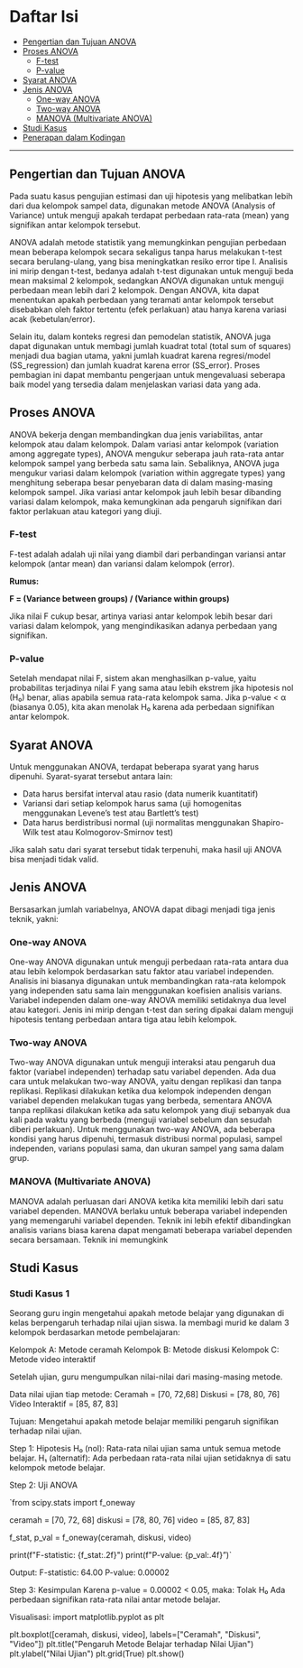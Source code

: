 # Daftar Isi
- [Pengertian dan Tujuan ANOVA](#pengertian-dan-tujuan-anova)
- [Proses ANOVA](#proses-anova)
  - [F-test](#f-test)
  - [P-value](#p-value)
- [Syarat ANOVA](#syarat-anova)
- [Jenis ANOVA](#jenis-anova)
  - [One-way ANOVA](#one-way-anova)
  - [Two-way ANOVA](#two-way-anova)
  - [MANOVA (Multivariate ANOVA)](#manova-multivariate-anova)
- [Studi Kasus](#studi-kasus)
- [Penerapan dalam Kodingan](./Analisis_ANOVA_Pelanggan.ipynb)

---

## Pengertian dan Tujuan ANOVA
Pada suatu kasus pengujian estimasi dan uji hipotesis yang melibatkan lebih dari dua kelompok sampel data, digunakan metode ANOVA (Analysis of Variance) untuk menguji apakah terdapat perbedaan rata-rata (mean) yang signifikan antar kelompok tersebut.

ANOVA adalah metode statistik yang memungkinkan pengujian perbedaan mean beberapa kelompok secara sekaligus tanpa harus melakukan t-test secara berulang-ulang, yang bisa meningkatkan resiko error tipe I. Analisis ini mirip dengan t-test, bedanya adalah t-test digunakan untuk menguji beda mean maksimal 2 kelompok, sedangkan ANOVA digunakan untuk menguji perbedaan mean lebih dari 2 kelompok. Dengan ANOVA, kita dapat menentukan apakah perbedaan yang teramati antar kelompok tersebut disebabkan oleh faktor tertentu (efek perlakuan) atau hanya karena variasi acak (kebetulan/error).

Selain itu, dalam konteks regresi dan pemodelan statistik, ANOVA juga dapat digunakan untuk membagi jumlah kuadrat total (total sum of squares) menjadi dua bagian utama, yakni jumlah kuadrat karena regresi/model (SS_regression) dan jumlah kuadrat karena error (SS_error). Proses pembagian ini dapat membantu pengerjaan untuk mengevaluasi seberapa baik model yang tersedia dalam menjelaskan variasi data yang ada.

## Proses ANOVA
ANOVA bekerja dengan membandingkan dua jenis variabilitas, antar kelompok atau dalam kelompok. Dalam variasi antar kelompok (variation among aggregate types), ANOVA mengukur seberapa jauh rata-rata antar kelompok sampel yang berbeda satu sama lain. Sebaliknya, ANOVA juga mengukur variasi dalam kelompok (variation within aggregate types) yang menghitung seberapa besar penyebaran data di dalam masing-masing kelompok sampel. Jika variasi antar kelompok jauh lebih besar dibanding variasi dalam kelompok, maka kemungkinan ada pengaruh signifikan dari faktor perlakuan atau kategori yang diuji.

### F-test
F-test adalah adalah uji nilai yang diambil dari perbandingan variansi antar kelompok (antar mean) dan variansi dalam kelompok (error).

**Rumus:**

**F = (Variance between groups) / (Variance within groups)**

Jika nilai F cukup besar, artinya variasi antar kelompok lebih besar dari variasi dalam kelompok, yang mengindikasikan adanya perbedaan yang signifikan.

### P-value
Setelah mendapat nilai F, sistem akan menghasilkan p-value, yaitu probabilitas terjadinya nilai F yang sama atau lebih ekstrem jika hipotesis nol (H₀) benar, alias apabila semua rata-rata kelompok sama. Jika p-value < α (biasanya 0.05), kita akan menolak H₀ karena ada perbedaan signifikan antar kelompok.

## Syarat ANOVA
Untuk menggunakan ANOVA, terdapat beberapa syarat yang harus dipenuhi. Syarat-syarat tersebut antara lain:
- Data harus bersifat interval atau rasio (data numerik kuantitatif)
- Variansi dari setiap kelompok harus sama (uji homogenitas menggunakan Levene’s test atau Bartlett’s test)
- Data harus berdistribusi normal (uji normalitas menggunakan Shapiro-Wilk test atau Kolmogorov-Smirnov test)

Jika salah satu dari syarat tersebut tidak terpenuhi, maka hasil uji ANOVA bisa menjadi tidak valid.

## Jenis ANOVA
Bersasarkan jumlah variabelnya, ANOVA dapat dibagi menjadi tiga jenis teknik, yakni:

### One-way ANOVA
One-way ANOVA digunakan untuk menguji perbedaan rata-rata antara dua atau lebih kelompok berdasarkan satu faktor atau variabel independen. Analisis ini biasanya digunakan untuk membandingkan rata-rata kelompok yang independen satu sama lain menggunakan koefisien analisis varians. Variabel independen dalam one-way ANOVA memiliki setidaknya dua level atau kategori. Jenis ini mirip dengan t-test dan sering dipakai dalam menguji hipotesis tentang perbedaan antara tiga atau lebih kelompok.

### Two-way ANOVA
Two-way ANOVA digunakan untuk menguji interaksi atau pengaruh dua faktor (variabel independen) terhadap satu variabel dependen. Ada dua cara untuk melakukan two-way ANOVA, yaitu dengan replikasi dan tanpa replikasi. Replikasi dilakukan ketika dua kelompok independen dengan variabel dependen melakukan tugas yang berbeda, sementara ANOVA tanpa replikasi dilakukan ketika ada satu kelompok yang diuji sebanyak dua kali pada waktu yang berbeda (menguji variabel sebelum dan sesudah diberi perlakuan). Untuk menggunakan two-way ANOVA, ada beberapa kondisi yang harus dipenuhi, termasuk distribusi normal populasi, sampel independen, varians populasi sama, dan ukuran sampel yang sama dalam grup.

### MANOVA (Multivariate ANOVA)
MANOVA adalah perluasan dari ANOVA ketika kita memiliki lebih dari satu variabel dependen. MANOVA berlaku untuk beberapa variabel independen yang memengaruhi variabel dependen. Teknik ini lebih efektif dibandingkan analisis varians biasa karena dapat mengamati beberapa variabel dependen secara bersamaan. Teknik ini memungkink

## Studi Kasus

### Studi Kasus 1
Seorang guru ingin mengetahui apakah metode belajar yang digunakan di kelas berpengaruh terhadap nilai ujian siswa. Ia membagi murid ke dalam 3 kelompok berdasarkan metode pembelajaran:

Kelompok A: Metode ceramah
Kelompok B: Metode diskusi
Kelompok C: Metode video interaktif

Setelah ujian, guru mengumpulkan nilai-nilai dari masing-masing metode. 

Data nilai ujian tiap metode:
Ceramah = [70, 72,68]
Diskusi = [78, 80, 76]
Video Interaktif = [85, 87, 83]

Tujuan: Mengetahui apakah metode belajar memiliki pengaruh signifikan terhadap nilai ujian.

Step 1: Hipotesis
H₀ (nol): Rata-rata nilai ujian sama untuk semua metode belajar.
H₁ (alternatif): Ada perbedaan rata-rata nilai ujian setidaknya di satu kelompok metode belajar.

Step 2: Uji ANOVA

`from scipy.stats import f_oneway

ceramah = [70, 72, 68]
diskusi = [78, 80, 76]
video = [85, 87, 83]

f_stat, p_val = f_oneway(ceramah, diskusi, video)

print(f"F-statistic: {f_stat:.2f}")
print(f"P-value: {p_val:.4f}”)`

Output: 
F-statistic: 64.00
P-value: 0.00002

Step 3: Kesimpulan 
Karena p-value = 0.00002 < 0.05, maka:
Tolak H₀
Ada perbedaan signifikan rata-rata nilai antar metode belajar.

Visualisasi:
import matplotlib.pyplot as plt

plt.boxplot([ceramah, diskusi, video], labels=["Ceramah", "Diskusi", "Video"])
plt.title("Pengaruh Metode Belajar terhadap Nilai Ujian")
plt.ylabel("Nilai Ujian")
plt.grid(True)
plt.show()
